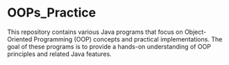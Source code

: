 # OOPs_Practice
This repository contains various Java programs that focus on Object-Oriented Programming (OOP) concepts and practical implementations. The goal of these programs is to provide a hands-on understanding of OOP principles and related Java features.
